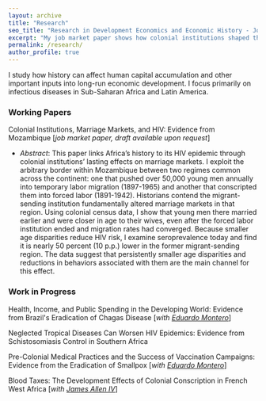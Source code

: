 ```yaml
---
layout: archive
title: "Research"
seo_title: "Research in Development Economics and Economic History - Jon Denton-Schneider"
excerpt: "My job market paper shows how colonial institutions shaped the HIV epidemic in Mozambique through their lasting impacts on marriage and dating markets."
permalink: /research/
author_profile: true
---
```


I study how history can affect human capital accumulation and other important inputs into long-run economic development. I focus primarily on infectious diseases in Sub-Saharan Africa and Latin America.

### Working Papers

Colonial Institutions, Marriage Markets, and HIV: Evidence from Mozambique [*job market paper, draft available upon request*]
- *Abstract*: This paper links Africa’s history to its HIV epidemic through colonial institutions’ lasting effects on marriage markets. I exploit the arbitrary border within Mozambique between two regimes common across the continent: one that pushed over 50,000 young men annually into temporary labor migration (1897-1965) and another that conscripted them into forced labor (1891-1942). Historians contend the migrant-sending institution fundamentally altered marriage markets in that region. Using colonial census data, I show that young men there married earlier and were closer in age to their wives, even after the forced labor institution ended and migration rates had converged. Because smaller age disparities reduce HIV risk, I examine seroprevalence today and find it is nearly 50 percent (10 p.p.) lower in the former migrant-sending region. The data suggest that persistently smaller age disparities and reductions in behaviors associated with them are the main channel for this effect.

### Work in Progress

Health, Income, and Public Spending in the Developing World: Evidence from Brazil's Eradication of Chagas Disease [*with [Eduardo Montero](https://www.eduardo-montero.com/)*]

Neglected Tropical Diseases Can Worsen HIV Epidemics: Evidence from Schistosomiasis Control in Southern Africa

Pre-Colonial Medical Practices and the Success of Vaccination Campaigns: Evidence from the Eradication of Smallpox [*with [Eduardo Montero](https://www.eduardo-montero.com/)*]

Blood Taxes: The Development Effects of Colonial Conscription in French West Africa [*with [James Allen IV](https://sites.google.com/view/jamesalleniv/home)*]
